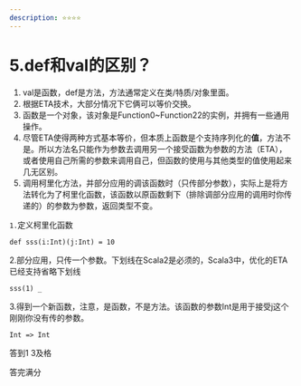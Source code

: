 ```yaml
---
description: ⭐️⭐️⭐️⭐️
---
```


# 5.def和val的区别？

1. val是函数，def是方法，方法通常定义在类/特质/对象里面。
2. 根据ETA技术，大部分情况下它俩可以等价交换。
3. 函数是一个对象，该对象是Function0\~Function22的实例，并拥有一些通用操作。
4. 尽管ETA使得两种方式基本等价，但本质上函数是个支持序列化的**值**，方法不是。所以方法名只能作为参数去调用另一个接受函数为参数的方法（ETA），或者使用自己所需的参数来调用自己，但函数的使用与其他类型的值使用起来几无区别。
5. 调用柯里化方法，并部分应用的调该函数时（只传部分参数），实际上是将方法转化为了柯里化函数，该函数以原函数剩下（排除调部分应用的调用时你传递的）的参数为参数，返回类型不变。

`1.`定义柯里化函数

`def sss(i:Int)(j:Int) = 10`&#x20;

2.部分应用，只传一个参数。下划线在Scala2是必须的，Scala3中，优化的ETA已经支持省略下划线

`sss(1) _` &#x20;

3.得到一个新函数，注意，是函数，不是方法。该函数的参数Int是用于接受j这个刚刚你没有传的参数。

`Int => Int`



答到1 3及格

答完满分
